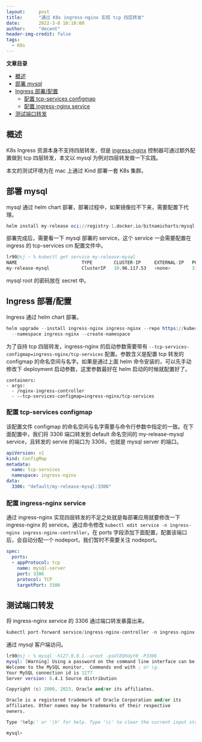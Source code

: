 ```yaml
---
layout:     post
title:      "通过 K8s ingress-nginx 实现 tcp 四层转发"
date:       2022-3-8 10:10:00
author:     "decent"
header-img-credit: false
tags:
  - K8s
---
```


**文章目录**
- [概述](#概述)
- [部署 mysql](#部署-mysql)
- [Ingress 部署/配置](#ingress-部署配置)
  - [配置 tcp-services configmap](#配置-tcp-services-configmap)
  - [配置 ingress-nginx service](#配置-ingress-nginx-service)
- [测试端口转发](#测试端口转发)


## 概述
K8s Ingress 资源本身不支持四层转发，但是 [ingress-nginx](https://kubernetes.github.io/ingress-nginx/deploy/) 控制器可通过额外配置做到 tcp 四层转发，本文以 mysql 为例对四层转发做一下实践。

本文的测试环境为在 mac 上通过 Kind 部署一套 K8s 集群。

## 部署 mysql
mysql 通过 helm chart 部署，部署过程中，如果镜像拉不下来，需要配置下代理。
```s
helm install my-release oci://registry-1.docker.io/bitnamicharts/mysql
```
部署完成后，需要看一下 mysql 部署的 service，这个 service 一会需要配置在 ingress 的 tcp-services cm 配置文件中。
```s
lr90@sj ~ % kubectl get service my-release-mysql
NAME                        TYPE        CLUSTER-IP     EXTERNAL-IP   PORT(S)    AGE
my-release-mysql            ClusterIP   10.96.117.53   <none>        3306/TCP   74m
```
mysql root 的密码放在 secret 中。

## Ingress 部署/配置
Ingress 通过 helm chart 部署。
```s
helm upgrade --install ingress-nginx ingress-nginx --repo https://kubernetes.github.io/ingress-nginx \
  --namespace ingress-nginx --create-namespace
```
为了自持 tcp 四层转发，ingress-nginx 的启动参数需要带有 `--tcp-services-configmap=ingress-nginx/tcp-services` 配置。参数含义是配置 tcp 转发的 configmap 的命名空间与名字。如果是通过上面 helm 命令安装的，可以先手动修改下 deployment 启动参数，这里参数最好在 helm 启动的时候就配置好了。
```
containers:
- args:
  - /nginx-ingress-controller
  - --tcp-services-configmap=ingress-nginx/tcp-services
```

### 配置 tcp-services configmap
该配置文件 configmap 的命名空间与名字需要与命令行参数中指定的一致。在下面配置中，我们将 3306 端口转发到 default 命名空间的 my-release-mysql service，且转发的 servie 的端口为 3306，也就是 mysql server 的端口。
```yaml
apiVersion: v1
kind: ConfigMap
metadata:
  name: tcp-services
  namespace: ingress-nginx
data:
  3306: "default/my-release-mysql:3306"
```

### 配置 ingress-nginx service
通过 ingress-nginx 实现四层转发的不足之处就是每部署应用就要修改一下 ingress-nginx 的 service。通过命令修改 `kubectl edit service -n ingress-nginx ingress-nginx-controller`，在 ports 字段添加下面配置，配置该端口后，会自动分配一个 nodeport，我们暂时不需要关注 nodeport。
```yaml
spec:
  ports:
  - appProtocol: tcp
    name: mysql-server
    port: 3306
    protocol: TCP
    targetPort: 3306
```

## 测试端口转发
将 ingress-nginx service 的 3306 通过端口转发暴露出来。
```s
kubectl port-forward service/ingress-nginx-controller -n ingress-nginx 3306:3306
```
通过 mysql 客户端访问。
```s
lr90@sj ~ % mysql -h127.0.0.1 -uroot -psUlEQhUyt0 -P3306
mysql: [Warning] Using a password on the command line interface can be insecure.
Welcome to the MySQL monitor.  Commands end with ; or \g.
Your MySQL connection id is 1277
Server version: 8.4.1 Source distribution

Copyright (c) 2000, 2023, Oracle and/or its affiliates.

Oracle is a registered trademark of Oracle Corporation and/or its
affiliates. Other names may be trademarks of their respective
owners.

Type 'help;' or '\h' for help. Type '\c' to clear the current input statement.

mysql>
```


